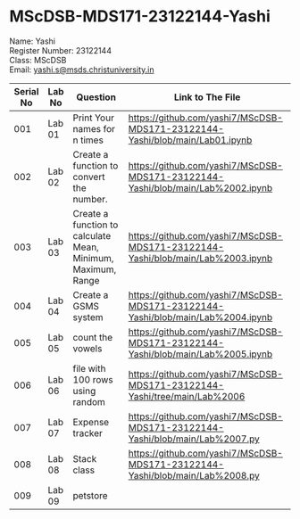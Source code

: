 # MScDSB-MDS171-23122144-Yashi

Name: Yashi  
Register Number: 23122144  
Class: MScDSB  
Email: yashi.s@msds.christuniversity.in  

| Serial No     | Lab No        | Question   | Link to The File  |
| ------------- | ------------- | --------   | ----------------  |
|  001          | Lab 01        | Print Your names for n times           |https://github.com/yashi7/MScDSB-MDS171-23122144-Yashi/blob/main/Lab01.ipynb                   |
|  002          | Lab 02        | Create a function to convert the number.          |https://github.com/yashi7/MScDSB-MDS171-23122144-Yashi/blob/main/Lab%2002.ipynb                   |
|  003          | Lab 03        | Create a function to calculate Mean, Minimum, Maximum, Range        |https://github.com/yashi7/MScDSB-MDS171-23122144-Yashi/blob/main/Lab%2003.ipynb                  |
|  004          | Lab 04        | Create a GSMS system            |https://github.com/yashi7/MScDSB-MDS171-23122144-Yashi/blob/main/Lab%2004.ipynb    |
| 005           | Lab 05        | count the vowels            | https://github.com/yashi7/MScDSB-MDS171-23122144-Yashi/blob/main/Lab%2005.ipynb                   |
| 006           | Lab 06        | file with 100 rows using random            | https://github.com/yashi7/MScDSB-MDS171-23122144-Yashi/tree/main/Lab%2006             |
| 007           | Lab 07        | Expense tracker           | https://github.com/yashi7/MScDSB-MDS171-23122144-Yashi/blob/main/Lab%2007.py             |
| 008           | Lab 08        | Stack class           | https://github.com/yashi7/MScDSB-MDS171-23122144-Yashi/blob/main/Lab%2008.py             |
| 009           | Lab 09        | petstore         |             |